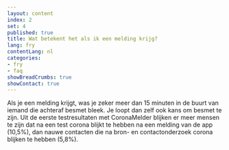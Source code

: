 ```yaml
---
layout: content
index: 2
set: 4
published: true
title: Wat betekent het als ik een melding krijg? 
lang: fry
contentLang: nl
categories:
- fry
- faq
showBreadCrumbs: true
showContact: true
---
```

Als je een melding krijgt, was je zeker meer dan 15 minuten in de buurt van iemand die achteraf besmet bleek. Je loopt dan zelf ook kans om besmet te zijn. Uit de eerste testresultaten met CoronaMelder blijken er meer mensen te zijn dat na een test corona blijkt te hebben na een melding van de app (10,5%), dan nauwe contacten die na bron- en contactonderzoek corona blijken te hebben (5,8%).
